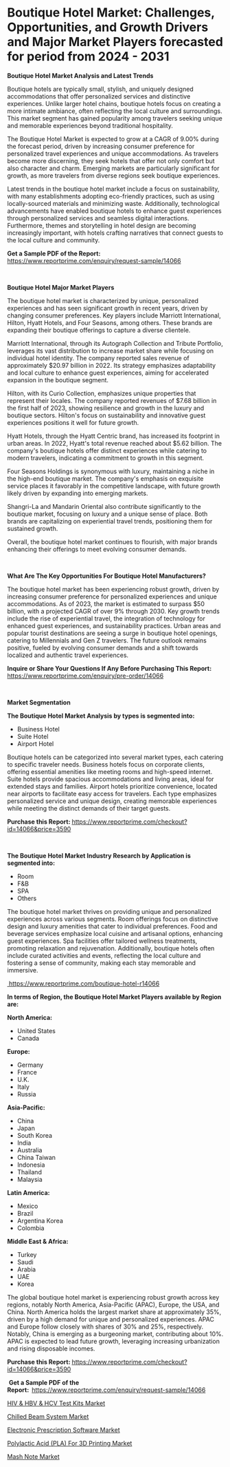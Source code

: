 <p><h1>Boutique Hotel Market: Challenges, Opportunities, and Growth Drivers and Major Market Players forecasted for period from 2024 - 2031</h1></p><p><strong>Boutique Hotel Market Analysis and Latest Trends</strong></p>
<p><p>Boutique hotels are typically small, stylish, and uniquely designed accommodations that offer personalized services and distinctive experiences. Unlike larger hotel chains, boutique hotels focus on creating a more intimate ambiance, often reflecting the local culture and surroundings. This market segment has gained popularity among travelers seeking unique and memorable experiences beyond traditional hospitality.</p><p>The Boutique Hotel Market is expected to grow at a CAGR of 9.00% during the forecast period, driven by increasing consumer preference for personalized travel experiences and unique accommodations. As travelers become more discerning, they seek hotels that offer not only comfort but also character and charm. Emerging markets are particularly significant for growth, as more travelers from diverse regions seek boutique experiences.</p><p>Latest trends in the boutique hotel market include a focus on sustainability, with many establishments adopting eco-friendly practices, such as using locally-sourced materials and minimizing waste. Additionally, technological advancements have enabled boutique hotels to enhance guest experiences through personalized services and seamless digital interactions. Furthermore, themes and storytelling in hotel design are becoming increasingly important, with hotels crafting narratives that connect guests to the local culture and community.</p></p>
<p><strong>Get a Sample PDF of the Report:&nbsp;</strong> <a href="https://www.reportprime.com/enquiry/request-sample/14066?utm_campaign=1091&utm_medium=2&utm_source=Github&utm_content=ia&utm_term=29112024&utm_id=boutique-hotel">https://www.reportprime.com/enquiry/request-sample/14066</a></p>
<p>&nbsp;</p>
<p><strong>Boutique Hotel Major Market Players</strong></p>
<p><p>The boutique hotel market is characterized by unique, personalized experiences and has seen significant growth in recent years, driven by changing consumer preferences. Key players include Marriott International, Hilton, Hyatt Hotels, and Four Seasons, among others. These brands are expanding their boutique offerings to capture a diverse clientele.</p><p>Marriott International, through its Autograph Collection and Tribute Portfolio, leverages its vast distribution to increase market share while focusing on individual hotel identity. The company reported sales revenue of approximately $20.97 billion in 2022. Its strategy emphasizes adaptability and local culture to enhance guest experiences, aiming for accelerated expansion in the boutique segment.</p><p>Hilton, with its Curio Collection, emphasizes unique properties that represent their locales. The company reported revenues of $7.68 billion in the first half of 2023, showing resilience and growth in the luxury and boutique sectors. Hilton's focus on sustainability and innovative guest experiences positions it well for future growth.</p><p>Hyatt Hotels, through the Hyatt Centric brand, has increased its footprint in urban areas. In 2022, Hyatt's total revenue reached about $5.62 billion. The company's boutique hotels offer distinct experiences while catering to modern travelers, indicating a commitment to growth in this segment.</p><p>Four Seasons Holdings is synonymous with luxury, maintaining a niche in the high-end boutique market. The company's emphasis on exquisite service places it favorably in the competitive landscape, with future growth likely driven by expanding into emerging markets.</p><p>Shangri-La and Mandarin Oriental also contribute significantly to the boutique market, focusing on luxury and a unique sense of place. Both brands are capitalizing on experiential travel trends, positioning them for sustained growth.</p><p>Overall, the boutique hotel market continues to flourish, with major brands enhancing their offerings to meet evolving consumer demands.</p></p>
<p>&nbsp;</p>
<p><strong>What Are The Key Opportunities For Boutique Hotel Manufacturers?</strong></p>
<p><p>The boutique hotel market has been experiencing robust growth, driven by increasing consumer preference for personalized experiences and unique accommodations. As of 2023, the market is estimated to surpass $50 billion, with a projected CAGR of over 9% through 2030. Key growth trends include the rise of experiential travel, the integration of technology for enhanced guest experiences, and sustainability practices. Urban areas and popular tourist destinations are seeing a surge in boutique hotel openings, catering to Millennials and Gen Z travelers. The future outlook remains positive, fueled by evolving consumer demands and a shift towards localized and authentic travel experiences.</p></p>
<p><strong>Inquire or Share Your Questions If Any Before Purchasing This Report:</strong> <a href="https://www.reportprime.com/enquiry/pre-order/14066?utm_campaign=1091&utm_medium=2&utm_source=Github&utm_content=ia&utm_term=29112024&utm_id=boutique-hotel">https://www.reportprime.com/enquiry/pre-order/14066</a></p>
<p>&nbsp;</p>
<p><strong>Market Segmentation</strong></p>
<p><strong>The Boutique Hotel Market Analysis by types is segmented into:</strong></p>
<p><ul><li>Business Hotel</li><li>Suite Hotel</li><li>Airport Hotel</li></ul></p>
<p><p>Boutique hotels can be categorized into several market types, each catering to specific traveler needs. Business hotels focus on corporate clients, offering essential amenities like meeting rooms and high-speed internet. Suite hotels provide spacious accommodations and living areas, ideal for extended stays and families. Airport hotels prioritize convenience, located near airports to facilitate easy access for travelers. Each type emphasizes personalized service and unique design, creating memorable experiences while meeting the distinct demands of their target guests.</p></p>
<p><strong>Purchase this Report:&nbsp;</strong><a href="https://www.reportprime.com/checkout?id=14066&price=3590&utm_campaign=1091&utm_medium=2&utm_source=Github&utm_content=ia&utm_term=29112024&utm_id=boutique-hotel">https://www.reportprime.com/checkout?id=14066&price=3590</a></p>
<p>&nbsp;</p>
<p><strong>The Boutique Hotel Market Industry Research by Application is segmented into:</strong></p>
<p><ul><li>Room</li><li>F&B</li><li>SPA</li><li>Others</li></ul></p>
<p><p>The boutique hotel market thrives on providing unique and personalized experiences across various segments. Room offerings focus on distinctive design and luxury amenities that cater to individual preferences. Food and beverage services emphasize local cuisine and artisanal options, enhancing guest experiences. Spa facilities offer tailored wellness treatments, promoting relaxation and rejuvenation. Additionally, boutique hotels often include curated activities and events, reflecting the local culture and fostering a sense of community, making each stay memorable and immersive.</p></p>
<p><a href="https://www.reportprime.com/boutique-hotel-r14066?utm_campaign=1091&utm_medium=2&utm_source=Github&utm_content=ia&utm_term=29112024&utm_id=boutique-hotel">&nbsp;https://www.reportprime.com/boutique-hotel-r14066</a></p>
<p><strong>In terms of Region, the Boutique Hotel Market Players available by Region are:</strong></p>
<p>
    <p> <strong> North America: </strong>
        <ul>
            <li>United States</li>
            <li>Canada</li>
        </ul>
        </p> 
    <p> <strong> Europe: </strong>
        <ul>
            <li>Germany</li>
            <li>France</li>
            <li>U.K.</li>
            <li>Italy</li>
            <li>Russia</li>
        </ul>
        </p> 
    <p> <strong> Asia-Pacific: </strong>
        <ul>
            <li>China</li>
            <li>Japan</li>
            <li>South Korea</li>
            <li>India</li>
            <li>Australia</li>
            <li>China Taiwan</li>
            <li>Indonesia</li>
            <li>Thailand</li>
            <li>Malaysia</li>
        </ul>
        </p> 
    <p> <strong> Latin America: </strong>
        <ul>
            <li>Mexico</li>
            <li>Brazil</li>
            <li>Argentina Korea</li>
            <li>Colombia</li>
        </ul>
        </p> 
    <p> <strong> Middle East & Africa: </strong>
        <ul>
            <li>Turkey</li>
            <li>Saudi</li>
            <li>Arabia</li>
            <li>UAE</li>
            <li>Korea</li>
        </ul>
    </p>
    </p>
<p><p>The global boutique hotel market is experiencing robust growth across key regions, notably North America, Asia-Pacific (APAC), Europe, the USA, and China. North America holds the largest market share at approximately 35%, driven by a high demand for unique and personalized experiences. APAC and Europe follow closely with shares of 30% and 25%, respectively. Notably, China is emerging as a burgeoning market, contributing about 10%. APAC is expected to lead future growth, leveraging increasing urbanization and rising disposable incomes.</p></p>
<p><strong>Purchase this Report: </strong><a href="https://www.reportprime.com/checkout?id=14066&price=3590&utm_campaign=1091&utm_medium=2&utm_source=Github&utm_content=ia&utm_term=29112024&utm_id=boutique-hotel">https://www.reportprime.com/checkout?id=14066&price=3590</a></p>
<p>&nbsp;<strong>Get a Sample PDF of the Report:&nbsp;&nbsp;</strong><a href="https://www.reportprime.com/enquiry/request-sample/14066?utm_campaign=1091&utm_medium=2&utm_source=Github&utm_content=ia&utm_term=29112024&utm_id=boutique-hotel">https://www.reportprime.com/enquiry/request-sample/14066</a></p>
<p><strong></strong></p>
<p><p><a href="https://issuu.com/reportprime-2/docs/hiv-hbv-hcv-test-kits-market-size-2030.pptx?utm_campaign=1091&utm_medium=2&utm_source=Github&utm_content=ia&utm_term=29112024&utm_id=boutique-hotel">HIV & HBV & HCV Test Kits Market</a></p><p><a href="https://www.linkedin.com/pulse/insightful-chilled-beam-system-market-size-expected-cagr-89-oqtbf?utm_campaign=1091&utm_medium=2&utm_source=Github&utm_content=ia&utm_term=29112024&utm_id=boutique-hotel">Chilled Beam System Market</a></p><p><a href="https://github.com/MariaWashington76/Market-Research-Report-List-1/blob/main/electronic-prescription-software-market.md?utm_campaign=1091&utm_medium=2&utm_source=Github&utm_content=ia&utm_term=29112024&utm_id=boutique-hotel">Electronic Prescription Software Market</a></p><p><a href="https://issuu.com/reportprime-2/docs/polylactic-acid-pla-for-3d-printing-market-size-20?utm_campaign=1091&utm_medium=2&utm_source=Github&utm_content=ia&utm_term=29112024&utm_id=boutique-hotel">Polylactic Acid (PLA) For 3D Printing Market</a></p><p><a href="https://www.linkedin.com/pulse/comprehensive-mash-note-market-analysis-sales-channel-penetration-v7jjf?utm_campaign=1091&utm_medium=2&utm_source=Github&utm_content=ia&utm_term=29112024&utm_id=boutique-hotel">Mash Note Market</a></p></p>